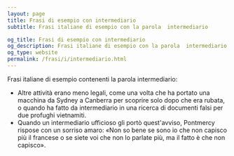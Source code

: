 ```yaml
---
layout: page
title: Frasi di esempio con intermediario 
subtitle: Frasi italiane di esempio con la parola  intermediario

og_title: Frasi di esempio con intermediario 
og_description: Frasi italiane di esempio con la parola  intermediario
og_type: website
permalink: /frasi/i/intermediario.html
---
```


Frasi italiane di esempio contenenti la parola intermediario:


- Altre attività erano meno legali, come una volta che ha portato una macchina da Sydney a Canberra per scoprire solo dopo che era rubata, o quando ha fatto da intermediario in una ricerca di documenti falsi per due profughi vietnamiti.
- Quando un intermediario ufficioso gli portò quest'avviso, Pontmercy rispose con un sorriso amaro: «Non so bene se sono io che non capisco più il francese o se siete voi che non lo parlate più, ma il fatto è che non capisco».

